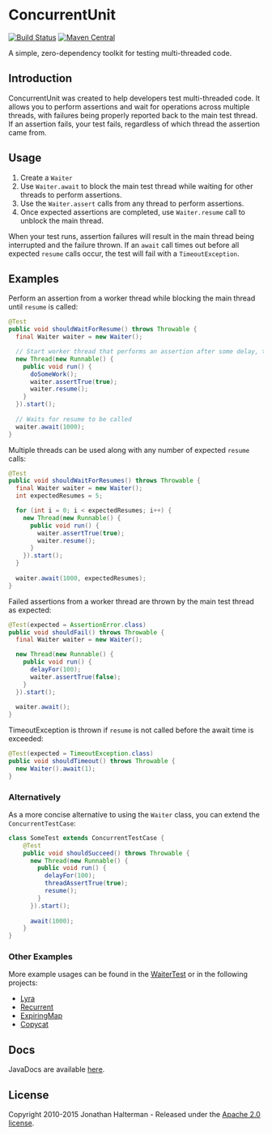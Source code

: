 # ConcurrentUnit
[![Build Status](https://travis-ci.org/jhalterman/concurrentunit.svg)](https://travis-ci.org/jhalterman/concurrentunit)
[![Maven Central](https://maven-badges.herokuapp.com/maven-central/net.jodah/concurrentunit/badge.svg)](https://maven-badges.herokuapp.com/maven-central/net.jodah/concurrentunit) 

A simple, zero-dependency toolkit for testing multi-threaded code.

## Introduction

ConcurrentUnit was created to help developers test multi-threaded code. It allows you to perform assertions and wait for operations across multiple threads, with failures being properly reported back to the main test thread. If an assertion fails, your test fails, regardless of which thread the assertion came from.

## Usage

1. Create a `Waiter`
2. Use `Waiter.await` to block the main test thread while waiting for other threads to perform assertions.
3. Use the `Waiter.assert` calls from any thread to perform assertions. 
4. Once expected assertions are completed, use `Waiter.resume` call to unblock the main thread.

When your test runs, assertion failures will result in the main thread being interrupted and the failure thrown. If an `await` call times out before all expected `resume` calls occur, the test will fail with a `TimeoutException`.

## Examples

Perform an assertion from a worker thread while blocking the main thread until `resume` is called:

```java
@Test
public void shouldWaitForResume() throws Throwable {
  final Waiter waiter = new Waiter();

  // Start worker thread that performs an assertion after some delay, then resumes the waiter
  new Thread(new Runnable() {
    public void run() {
      doSomeWork();
      waiter.assertTrue(true);
      waiter.resume();
    }
  }).start();
  
  // Waits for resume to be called
  waiter.await(1000);
}
```

Multiple threads can be used along with any number of expected `resume` calls:

```java
@Test
public void shouldWaitForResumes() throws Throwable {
  final Waiter waiter = new Waiter();
  int expectedResumes = 5;

  for (int i = 0; i < expectedResumes; i++) {
    new Thread(new Runnable() {
      public void run() {
        waiter.assertTrue(true);
        waiter.resume();
      }
    }).start();
  }
  
  waiter.await(1000, expectedResumes);
}
```

Failed assertions from a worker thread are thrown by the main test thread as expected:

```java
@Test(expected = AssertionError.class)
public void shouldFail() throws Throwable {
  final Waiter waiter = new Waiter();

  new Thread(new Runnable() {
    public void run() {
      delayFor(100);
      waiter.assertTrue(false);
    }
  }).start();
  
  waiter.await();
}
```

TimeoutException is thrown if `resume` is not called before the await time is exceeded:

```java
@Test(expected = TimeoutException.class)
public void shouldTimeout() throws Throwable {
  new Waiter().await(1);
}
```

### Alternatively

As a more concise alternative to using the `Waiter` class, you can extend the `ConcurrentTestCase`:

```java
class SomeTest extends ConcurrentTestCase {
	@Test
	public void shouldSucceed() throws Throwable {
	  new Thread(new Runnable() {
	    public void run() {
	      delayFor(100);
	      threadAssertTrue(true);
	      resume();
	    }
	  }).start();
	  
	  await(1000);
	}
}
```

### Other Examples

More example usages can be found in the [WaiterTest](https://github.com/jhalterman/concurrentunit/blob/master/src/test/java/net/jodah/concurrentunit/WaiterTest.java) or in the following projects:

* [Lyra](https://github.com/jhalterman/lyra/tree/master/src/test/java/net/jodah/lyra/internal/util/concurrent)
* [Recurrent](https://github.com/jhalterman/recurrent/blob/master/src/test/java/net/jodah/recurrent/RecurrentTest.java)
* [ExpiringMap](https://github.com/jhalterman/expiringmap/blob/master/src/test/java/net/jodah/expiringmap/ExpiringMapTest.java)
* [Copycat](https://github.com/kuujo/copycat)

## Docs

JavaDocs are available [here](https://jhalterman.github.com/concurrentunit/javadoc).

## License

Copyright 2010-2015 Jonathan Halterman - Released under the [Apache 2.0 license](http://www.apache.org/licenses/LICENSE-2.0.html).
